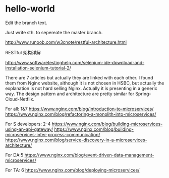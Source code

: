 # hello-world



Edit the branch text.

Just write sth. to sepereate the master branch.


http://www.runoob.com/w3cnote/restful-architecture.html

RESTful 架构详解

http://www.softwaretestinghelp.com/selenium-ide-download-and-installation-selenium-tutorial-2/


There are 7 articles but actually they are linked with each other.
I found them from Nginx website, although it is not chosen in HSBC, but actually the explanation is not hard selling Nginx.
Actually it is presenting in a generic way. The design pattern and architecture are pretty similar for Spring-Cloud-Netflix.

For all: 1&7
https://www.nginx.com/blog/introduction-to-microservices/
https://www.nginx.com/blog/refactoring-a-monolith-into-microservices/

For S developers: 2-4
https://www.nginx.com/blog/building-microservices-using-an-api-gateway/
https://www.nginx.com/blog/building-microservices-inter-process-communication/
https://www.nginx.com/blog/service-discovery-in-a-microservices-architecture/

For DA:5
https://www.nginx.com/blog/event-driven-data-management-microservices/

For TA: 6
https://www.nginx.com/blog/deploying-microservices/
